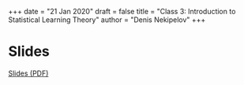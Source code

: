 +++
date = "21 Jan 2020"
draft = false
title = "Class 3: Introduction to Statistical Learning Theory"
author = "Denis Nekipelov"
+++

# Slides

[Slides (PDF)](/docs/class3.pdf)



